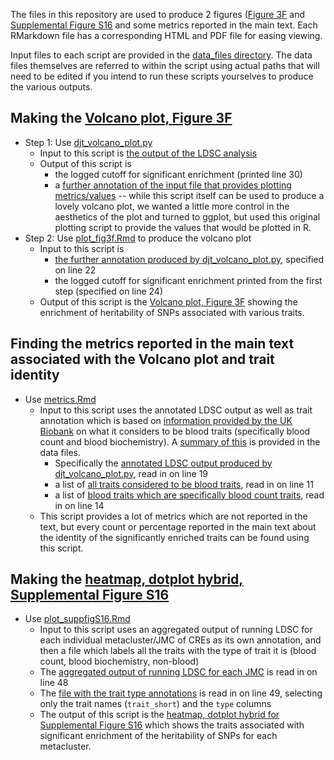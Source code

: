 The files in this repository are used to produce 2 figures ([Figure 3F](../../plots/enrichment_volcano_fmshape.pdf) and [Supplemental Figure S16](../../plots/jmc_combo_straight.pdf) and some metrics reported in the main text. Each RMarkdown file has a corresponding HTML and PDF file for easing viewing.

Input files to each script are provided in the [data_files directory](../../data_files). The data files themselves are referred to within the script using actual paths that will need to be edited if you intend to run these scripts yourselves to produce the various outputs. 

## Making the [Volcano plot, Figure 3F](../../plots/enrichment_volcano_fmshape.pdf)

  * Step 1: Use [djt_volcano_plot.py](djt_volcano_plot.py)
    * Input to this script is [the output of the LDSC analysis](../../data_files/raw_cCRE_all_UKBB_traits.enrichment.txt)
    * Output of this script is
      * the logged cutoff for significant enrichment (printed line 30)
      * a [further annotation of the input file that provides plotting metrics/values](../../data_files/withplotting_raw_cCRE_all_UKBB_traits.enrichment.txt) -- while this script itself can be used to produce a lovely volcano plot, we wanted a little more control in the aesthetics of the plot and turned to ggplot, but used this original plotting script to provide the values that would be plotted in R.
  * Step 2: Use [plot_fig3f.Rmd](plot_fig3f.Rmd) to produce the volcano plot
    * Input to this script is
      * [the further annotation produced by djt_volcano_plot.py](../../data_files/withplotting_raw_cCRE_all_UKBB_traits.enrichment.txt), specified on line 22
      * the logged cutoff for significant enrichment printed from the first step (specified on line 24)
    * Output of this script is the [Volcano plot, Figure 3F](../../plots/enrichment_volcano_fmshape.pdf) showing the enrichment of heritability of SNPs associated with various traits.

## Finding the metrics reported in the main text associated with the Volcano plot and trait identity

  * Use [metrics.Rmd](metrics.Rmd)
    * Input to this script uses the annotated LDSC output as well as trait annotation which is based on [information provided by the UK Biobank](https://biobank.ndph.ox.ac.uk/ukb/label.cgi?id=100080) on what it considers to be blood traits (specifically blood count and blood biochemistry). A [summary of this](../../data_files/blood_traits_annot.txt) is provided in the data files.
      *  Specifically the [annotated LDSC output produced by djt_volcano_plot.py](../../data_files/withplotting_raw_cCRE_all_UKBB_traits.enrichment.txt), read in on line 19
      *  a list of [all traits considered to be blood traits](../../data_files/all_blood_traits.txt), read in on line 11
      *  a list of [blood traits which are specifically blood count traits](../../data_files/blood_count_traits.txt), read in on line 14
    *  This script provides a lot of metrics which are not reported in the text, but every count or percentage reported in the main text about the identity of the significantly enriched traits can be found using this script.
   
## Making the [heatmap, dotplot hybrid, Supplemental Figure S16](../../plots/jmc_combo_straight.pdf)

  * Use [plot_suppfigS16.Rmd](plot_suppfigS16.Rmd)
    *  Input to this script uses an aggregated output of running LDSC for each individual metacluster/JMC of CREs as its own annotation, and then a file which labels all the traits with the type of trait it is (blood count, blood biochemistry, non-blood)
      * The [aggregated output of running LDSC for each JMC](../../data_files/cCRE_15-metaclusters_all_UKBB_traits.enrichment.txt) is read in on line 48
      * The [file with the trait type annotations](../../data_files/trait_table_description_significance_type.txt) is read in on line 49, selecting only the trait names (`trait_short`) and the `type` columns
    *  The output of this script is the [heatmap, dotplot hybrid for Supplemental Figure S16](../../plots/jmc_combo_straight.pdf) which shows the traits associated with significant enrichment of the heritability of SNPs for each metacluster.    
